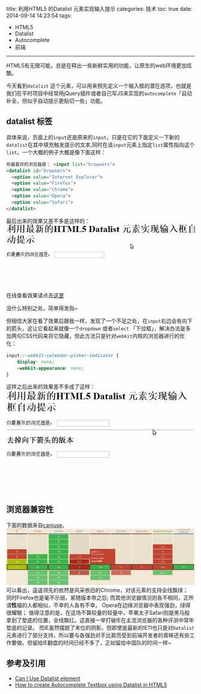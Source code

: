 title: 利用HTML5 的Datalist 元素实现输入提示
categories: 技术
toc: true
date: 2014-09-14 14:23:54
tags:
- HTML5
- Datalist
- Autocomplete
- 前端
---

HTML5有无限可能，总是在释出一些新鲜实用的功能，让原生的web环境更加炫酷。

今天看到`datalist` 这个元素，可以用来预先定义一个输入框的潜在选项，也就是我们在平时项目中经常用jQuery插件或者自己写JS来实现的`autocomplete`「自动补全，但似乎自动提示更贴切一些」功能。

<!-- more -->

## datalist 标签

具体来说，页面上的`input`还是原来的`input`，只是在它的下面定义一下新的`datalist`在其中填充触发提示的文本,同时在该`input`元素上指定`list`属性指向这个`list`。一个大概的例子大概是像下面这样：
```html
你最喜欢的浏览器是： <input list="browsers">
<datalist id="browsers">
  <option value="Internet Explorer">
  <option value="Firefox">
  <option value="Chrome">
  <option value="Opera">
  <option value="Safari">
</datalist>
```
最后出来的效果又差不多是这样的：
![HTML5 datalist demo](/asset/posts/2014-09-14-autocomplete-with-html5-datalist/datalist1.gif)

在线查看效果请点击[这里](http://sandbox.runjs.cn/show/lvgpes2k)

没什么特别之处，简单得发指~

但相信大家在看了效果后跟我一样，发现了一个不足之处，在`input`右边会有向下的箭头，这让它看起来就像一个`dropdown` 或者`select` 「下拉框」，解决办法是多加两句CSS代码来将它隐藏，但此方法只是针对`webkit`内核的浏览器进行的优化：

```css
input::-webkit-calendar-picker-indicator {
    display: none;
    -webkit-appearance: none;
}
```

这样之后出来的效果差不多成了这样：
![HTML5 datalist 去掉箭头的版本](/asset/posts/2014-09-14-autocomplete-with-html5-datalist/datalist2.gif)


## 浏览器兼容性

下面的数据来自[caniuse](http://caniuse.com/#feat=datalist)。
![Datalist 元素兼容性](/asset/posts/2014-09-14-autocomplete-with-html5-datalist/caniuse_datalist.jpg)
可以看出，遥遥领先的依然是风采依旧的Chrome，对该元素的支持全线飘绿；
同时Firefox也是毫不示弱，紧随版本帝之后;
而其他浏览器情况则各不相同，正所谓**性**福的人都相似，不幸的人各有不幸。
Opera在边缘浏览器中表现强劲，绿得很耀眼；
值得注意的是，在这场不算较量的较量中，苹果太子Safari则是黑马般拿到了垫底的位置，全线飘红。这直接一举打破IE在主流浏览器的各种评测中常年垫底的记录。
而IE虽然摆脱了末位的阴影，但即使是最新的IE11也只是对`Datalist`元素进行了部分支持，所以要与各强劲对手比肩而受到前端开发者的青睐还有些工作要做。但留给IE翻盘的时间已经不多了，正如留给中国队的时间一样~


## 参考及引用

* [Can I Use Datalist element](http://caniuse.com/#feat=datalist)
* [How to create Autocomplete Textbox using Datalist in HTML5](http://www.codelator.com/blog/2014/sep/how-to-create-autocomplete-textbox-using-datalist-in-html5.html)
